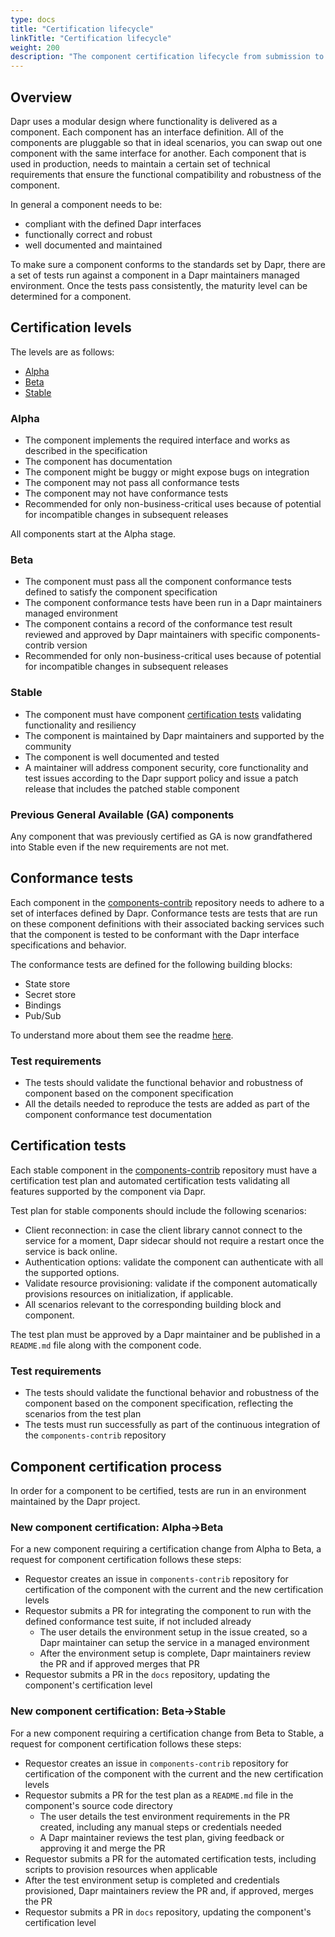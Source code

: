 ```yaml
---
type: docs
title: "Certification lifecycle"
linkTitle: "Certification lifecycle"
weight: 200
description: "The component certification lifecycle from submission to production ready"
---
```


## Overview

Dapr uses a modular design where functionality is delivered as a component. Each component has an interface definition.  All of the components are pluggable so that in ideal scenarios, you can swap out one component with the same interface for another. Each component that is used in production, needs to maintain a certain set of technical requirements that ensure the functional compatibility and robustness of the component.

In general a component needs to be:
- compliant with the defined Dapr interfaces
- functionally correct and robust
- well documented and maintained

To make sure a component conforms to the standards set by Dapr, there are a set of tests run against a component in a Dapr maintainers managed environment. Once the tests pass consistently, the maturity level can be determined for a component.

## Certification levels

The levels are as follows:
- [Alpha](#alpha)
- [Beta](#beta)
- [Stable](#stable)

### Alpha

- The component implements the required interface and works as described in the specification
- The component has documentation
- The component might be buggy or might expose bugs on integration
- The component may not pass all conformance tests
- The component may not have conformance tests
- Recommended for only non-business-critical uses because of potential for incompatible changes in subsequent releases

All components start at the Alpha stage.

### Beta

- The component must pass all the component conformance tests defined to satisfy the component specification
- The component conformance tests have been run in a Dapr maintainers managed environment
- The component contains a record of the conformance test result reviewed and approved by Dapr maintainers with specific components-contrib version
- Recommended for only non-business-critical uses because of potential for incompatible changes in subsequent releases

### Stable

- The component must have component [certification tests](#certification-tests) validating functionality and resiliency
- The component is maintained by Dapr maintainers and supported by the community
- The component is well documented and tested
- A maintainer will address component security, core functionality and test issues according to the Dapr support policy and issue a patch release that includes the patched stable component

### Previous General Available (GA) components

Any component that was previously certified as GA is now grandfathered into Stable even if the new requirements are not met.

## Conformance tests

Each component in the [components-contrib](https://github.com/dapr/components-contrib) repository needs to adhere to a set of interfaces defined by Dapr. Conformance tests are tests that are run on these component definitions with their associated backing services such that the component is tested to be conformant with the Dapr interface specifications and behavior.

The conformance tests are defined for the following building blocks:

- State store
- Secret store
- Bindings
- Pub/Sub

To understand more about them see the readme [here](https://github.com/dapr/components-contrib/blob/master/tests/conformance/README.md).

### Test requirements

- The tests should validate the functional behavior and robustness of component based on the component specification
- All the details needed to reproduce the tests are added as part of the component conformance test documentation

## Certification tests

Each stable component in the [components-contrib](https://github.com/dapr/components-contrib) repository must have a certification test plan and automated certification tests validating all features supported by the component via Dapr.

Test plan for stable components should include the following scenarios:

- Client reconnection: in case the client library cannot connect to the service for a moment, Dapr sidecar should not require a restart once the service is back online.
- Authentication options: validate the component can authenticate with all the supported options.
- Validate resource provisioning: validate if the component automatically provisions resources on initialization, if applicable.
- All scenarios relevant to the corresponding building block and component.

The test plan must be approved by a Dapr maintainer and be published in a `README.md` file along with the component code.

### Test requirements

- The tests should validate the functional behavior and robustness of the component based on the component specification, reflecting the scenarios from the test plan
- The tests must run successfully as part of the continuous integration of the `components-contrib` repository


## Component certification process

In order for a component to be certified, tests are run in an environment maintained by the Dapr project.

### New component certification: Alpha->Beta

For a new component requiring a certification change from Alpha to Beta, a request for component certification follows these steps:
- Requestor creates an issue in `components-contrib` repository for certification of the component with the current and the new certification levels
- Requestor submits a PR for integrating the component to run with the defined conformance test suite, if not included already
    - The user details the environment setup in the issue created, so a Dapr maintainer can setup the service in a managed environment
    - After the environment setup is complete, Dapr maintainers review the PR and if approved merges that PR
- Requestor submits a PR in the `docs` repository, updating the component's certification level

### New component certification: Beta->Stable

For a new component requiring a certification change from Beta to Stable, a request for component certification follows these steps:
- Requestor creates an issue in `components-contrib` repository for certification of the component with the current and the new certification levels
- Requestor submits a PR for the test plan as a `README.md` file in the component's source code directory
    - The user details the test environment requirements in the PR created, including any manual steps or credentials needed
    - A Dapr maintainer reviews the test plan, giving feedback or approving it and merge the PR
- Requestor submits a PR for the automated certification tests, including scripts to provision resources when applicable
- After the test environment setup is completed and credentials provisioned, Dapr maintainers review the PR and, if approved, merges the PR
- Requestor submits a PR in `docs` repository, updating the component's certification level
